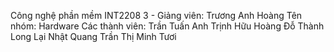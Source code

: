 Công nghệ phần mềm INT2208 3 - Giảng viên: Trương Anh Hoàng
Tên nhóm: Hardware
Các thành viên:
  Trần Tuấn Anh
  Trịnh Hữu Hoàng
  Đỗ Thành Long
  Lại Nhật Quang
  Trần Thị Minh Tươi
